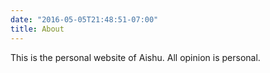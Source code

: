 ```yaml
---
date: "2016-05-05T21:48:51-07:00"
title: About
---
```


This is the personal website of Aishu. All opinion is personal. 

